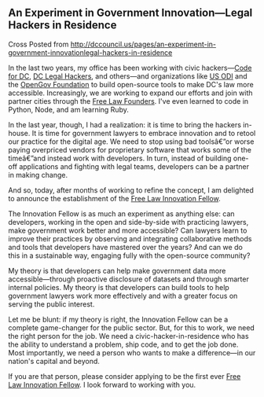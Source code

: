## An Experiment in Government Innovation—Legal Hackers in Residence

Cross Posted from <http://dccouncil.us/pages/an-experiment-in-government-innovationlegal-hackers-in-residence>

In the last two years, my office has been working with civic hackers—[Code for DC](codefordc.org), [DC Legal Hackers](dclegalhackers.org), and others—and organizations like [US ODI](usodi.org) and the [OpenGov Foundation](opengovfoundation.org) to build open-source tools to make DC's law more accessible. Increasingly, we are working to expand our efforts and join with partner cities through the [Free Law Founders](freelawfounders.org). I've even learned to code in Python, Node, and am learning Ruby.

In the last year, though, I had a realization: it is time to bring the hackers in-house. It is time for government lawyers to embrace innovation and to retool our practice for the digital age. We need to stop using bad toolsâ€”or worse paying overpriced vendors for proprietary software that works some of the timeâ€”and instead work with developers. In turn, instead of building one-off applications and fighting with legal teams, developers can be a partner in making change.

And so, today, after months of working to refine the concept, I am delighted to announce the establishment of the [Free Law Innovation Fellow](https://screendoor.dobt.co/opengov-foundation/free-law-coding-fellowship-on-the-d-c-council).

The Innovation Fellow is as much an experiment as anything else: can developers, working in the open and side-by-side with practicing lawyers, make government work better and more accessible? Can lawyers learn to improve their practices by observing and integrating collaborative methods and tools that developers have mastered over the years? And can we do this in a sustainable way, engaging fully with the open-source community?

My theory is that developers can help make government data more accessible—through proactive disclosure of datasets and through smarter internal policies. My theory is that developers can build tools to help government lawyers work more effectively and with a greater focus on serving the public interest.

Let me be blunt: if my theory is right, the Innovation Fellow can be a complete game-changer for the public sector. But, for this to work, we need the right person for the job. We need a civic-hacker-in-residence who has the ability to understand a problem, ship code, and to get the job done. Most importantly, we need a person who wants to make a difference—in our nation's capital and beyond.

If you are that person, please consider applying to be the first ever [Free Law Innovation Fellow](https://screendoor.dobt.co/opengov-foundation/free-law-coding-fellowship-on-the-d-c-council). I look forward to working with you.
